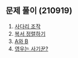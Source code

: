 ## 문제 풀이 (210919)
1. [사다리 조작](https://ht.oopy.io/d0a5c4b3-f44c-48a1-bb74-8c9f559f756d)
2. [복서 정렬하기](https://ht.oopy.io/a79717fc-3cf8-4c34-8bb0-4697970d7539)
3. [A와 B](https://ht.oopy.io/34fac226-241e-4a4c-aac9-a0fbcb12c954)
4. [영우는 사기꾼?](https://ht.oopy.io/141843de-b526-4cc1-980e-c986fba182e6)




